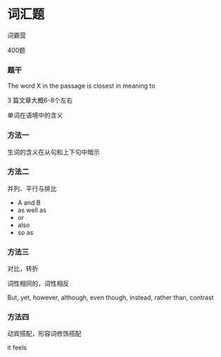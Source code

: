 # 词汇题

词霸营

400题

### 题干

The word X in the passage is closest in meaning to



3 篇文章大概6-8个左右

单词在语境中的含义



### 方法一

生词的含义在从句和上下句中暗示



### 方法二

并列、平行与排比

- A and B
- as well as 
- or 
- also
- so as



### 方法三

对比，转折

词性相同的，词性相反

But, yet, however, although, even though, instead, rather than, contrast



### 方法四

动宾搭配，形容词修饰搭配



it feels

